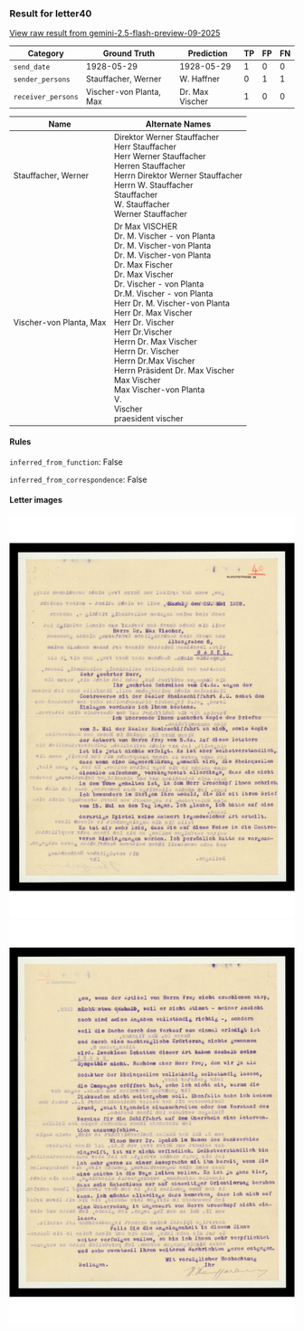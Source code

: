 ### Result for letter40
[View raw result from gemini-2.5-flash-preview-09-2025](https://github.com/RISE-UNIBAS/humanities_data_benchmark/blob/main/results/2025-10-01/T0220/request_T0220_letter40.json)


| Category          | Ground Truth | Prediction | TP | FP | FN |
|------------------|--------------|------------|----|----|----|
| `send_date`        | 1928-05-29 | 1928-05-29 | 1 | 0 | 0 |
| `sender_persons`  | Stauffacher, Werner | W. Haffner | 0 | 1 | 1 |
| `receiver_persons` | Vischer-von Planta, Max | Dr. Max Vischer | 1 | 0 | 0 |

| Name | Alternate Names |
| --- | --- |
| Stauffacher, Werner | Direktor Werner Stauffacher<br>Herr Stauffacher<br>Herr Werner Stauffacher<br>Herren Stauffacher<br>Herrn Direktor Werner Stauffacher<br>Herrn W. Stauffacher<br>Stauffacher<br>W. Stauffacher<br>Werner Stauffacher |
| Vischer-von Planta, Max | Dr Max VISCHER<br>Dr. M. Vischer - von Planta<br>Dr. M. Vischer-von Planta<br>Dr. M. Vischer-von Planta<br>Dr. Max Fischer<br>Dr. Max Vischer<br>Dr. Vischer - von Planta<br>Dr.M. Vischer - von Planta<br>Herr Dr. M. Vischer-von Planta<br>Herr Dr. Max Vischer<br>Herr Dr. Vischer<br>Herr Dr.Vischer<br>Herrn Dr. Max Vischer<br>Herrn Dr. Vischer<br>Herrn Dr.Max Vischer<br>Herrn Präsident Dr. Max Vischer<br>Max Vischer<br>Max Vischer-von Planta<br>V.<br>Vischer<br>praesident vischer |

#### Rules
`inferred_from_function`: False

`inferred_from_correspondence`: False

#### Letter images

<img src="https://github.com/RISE-UNIBAS/humanities_data_benchmark/blob/main/benchmarks/metadata_extraction/images/letter40_p1.jpg?raw=true" alt="letter40_p1.jpg" width="800px">

<img src="https://github.com/RISE-UNIBAS/humanities_data_benchmark/blob/main/benchmarks/metadata_extraction/images/letter40_p2.jpg?raw=true" alt="letter40_p2.jpg" width="800px">

